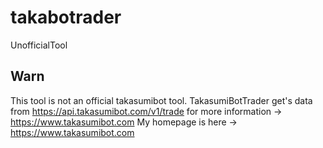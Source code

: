 # takabotrader
UnofficialTool
## Warn
This tool is not an official takasumibot tool.
TakasumiBotTrader get's data from https://api.takasumibot.com/v1/trade
for more information -> https://www.takasumibot.com
My homepage is here -> https://www.takasumibot.com

